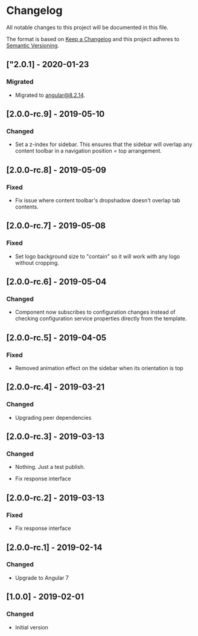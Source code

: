 # Changelog

All notable changes to this project will be documented in this file.

The format is based on [Keep a Changelog](http://keepachangelog.com/en/1.0.0/)
and this project adheres to [Semantic Versioning](http://semver.org/spec/v2.0.0.html).

## ["2.0.1] - 2020-01-23
### Migrated
- Migrated to angular@8.2.14.


## [2.0.0-rc.9] - 2019-05-10
### Changed
- Set a z-index for sidebar.  This ensures that the sidebar will overlap any content toolbar in a navigation position = top arrangement.

## [2.0.0-rc.8] - 2019-05-09
### Fixed
- Fix issue where content toolbar's dropshadow doesn't overlap tab contents.

## [2.0.0-rc.7] - 2019-05-08
### Fixed
- Set logo background size to "contain" so it will work with any logo without cropping.

## [2.0.0-rc.6] - 2019-05-04
### Changed
- Component now subscribes to configuration changes instead of checking configuration service properties directly from the template.

## [2.0.0-rc.5] - 2019-04-05
### Fixed
- Removed animation effect on the sidebar when its orientation is top

## [2.0.0-rc.4] - 2019-03-21
### Changed
- Upgrading peer dependencies

## [2.0.0-rc.3] - 2019-03-13
### Changed
- Nothing.  Just a test publish.

- Fix response interface
## [2.0.0-rc.2] - 2019-03-13
### Fixed
- Fix response interface

## [2.0.0-rc.1] - 2019-02-14
### Changed
- Upgrade to Angular 7

## [1.0.0] - 2019-02-01
### Changed
- Initial version
